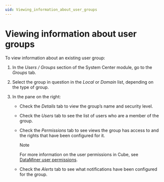 ```yaml
---
uid: Viewing_information_about_user_groups
---
```


# Viewing information about user groups

To view information about an existing user group:

1. In the *Users / Groups* section of the System Center module, go to the *Groups* tab.

1. Select the group in question in the *Local* or *Domain* list, depending on the type of group.

1. In the pane on the right:

   - Check the *Details* tab to view the group’s name and security level.

   - Check the *Users* tab to see the list of users who are a member of the group.

   - Check the *Permissions* tab to see views the group has access to and the rights that have been configured for it.

     > [!NOTE]
     > For more information on the user permissions in Cube, see [DataMiner user permissions](xref:DataMiner_user_permissions).

   - Check the *Alerts* tab to see what notifications have been configured for the group.
